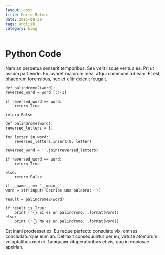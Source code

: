 ```yaml
---
layout: post
title: Maris Botero
date: 2015-08-28
tags: english
category: blog
---
```


Python Code
===========

Nam an perpetua senserit temporibus. Sea velit iisque veritus ea. Pri ut assum partiendo. Eu iuvaret maiorum mea, atqui commune ad eam. Et est phaedrum forensibus, nec et elitr delenit feugait.

    def palindrome2(word):
	reversed_word = word [::-1]

	if reversed_word == word:
		return True

	return False

    def palindrome(word):
    reversed_letters = []

    for letter in word:
    	reversed_letters.insert(0, letter)

    reversed_word = ''.join(reversed_letters)

    if reversed_word == word:
        return True

    else:
        return False

    if __name__ == '__main__':
    word = str(input('Escribe una palabra: '))

    result = palindrome2(word)

    if result is True:
    	print ('{} Sí es un palindromo.'.format(word))
    else:
        print ('{} No es un palindromo.'.format(word))

Est inani prodesset ex. Eu reque perfecto consulatu vix, omnes concludaturque eum an. Detraxit consequuntur per eu, virtute atomorum voluptatibus mei ei. Tamquam vituperatoribus et vis, quo in copiosae apeirian.